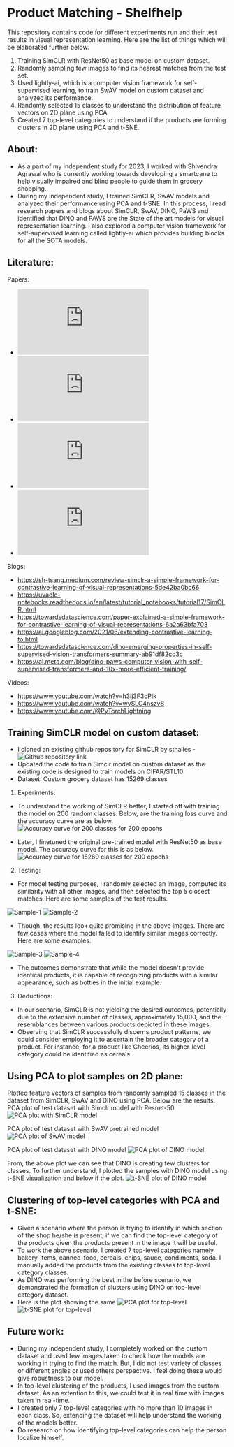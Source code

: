# Product Matching - Shelfhelp

This repository contains code for different experiments run and their test results in visual representation learning. Here are the list of things which will be elaborated further below.
1. Training SimCLR with ResNet50 as base model on custom dataset.
2. Randomly sampling few images to find its nearest matches from the test set.
3. Used lightly-ai, which is a computer vision framework for self-supervised learning, to train SwAV model on custom dataset and analyzed its performance.
4. Randomly selected 15 classes to understand the distribution of feature vectors on 2D plane using PCA
5. Created 7 top-level categories to understand if the products are forming clusters in 2D plane using PCA and t-SNE.

## About:
- As a part of my independent study for 2023, I worked with Shivendra Agrawal who is currently working towards developing a smartcane to help visually impaired and blind people to guide them in grocery shopping. 
- During my independent study, I trained SimCLR, SwAV models and analyzed their performance using PCA and t-SNE. In this process, I read research papers and blogs about SimCLR, SwAV, DINO, PaWS and identified that DINO and PAWS are the State of the art models for visual representation learning. I also explored a computer vision framework for self-supervised learning called lightly-ai which provides building blocks for all the SOTA models.

## Literature:
Papers:
- ![A Simple Framework for Contrastive Learning of Visual Representations](https://arxiv.org/pdf/2002.05709.pdf)
- ![Unsupervised Learning of Visual Features by Contrasting Cluster Assignments](https://arxiv.org/pdf/2006.09882.pdf)
- ![Emerging Properties in Self-Supervised Vision Transformers](https://arxiv.org/pdf/2104.14294.pdf)
- ![Semi-Supervised Learning of Visual Features by Non-Parametrically Predicting View Assignments with Support Samples](https://arxiv.org/pdf/2104.13963.pdf)

Blogs:
- https://sh-tsang.medium.com/review-simclr-a-simple-framework-for-contrastive-learning-of-visual-representations-5de42ba0bc66
- https://uvadlc-notebooks.readthedocs.io/en/latest/tutorial_notebooks/tutorial17/SimCLR.html
- https://towardsdatascience.com/paper-explained-a-simple-framework-for-contrastive-learning-of-visual-representations-6a2a63bfa703
- https://ai.googleblog.com/2021/06/extending-contrastive-learning-to.html
- https://towardsdatascience.com/dino-emerging-properties-in-self-supervised-vision-transformers-summary-ab91df82cc3c
- https://ai.meta.com/blog/dino-paws-computer-vision-with-self-supervised-transformers-and-10x-more-efficient-training/

Videos:
- https://www.youtube.com/watch?v=h3ij3F3cPIk
- https://www.youtube.com/watch?v=wySLC4nszv8
- https://www.youtube.com/@PyTorchLightning


## Training SimCLR model on custom dataset:
- I cloned an existing github repository for SimCLR by sthalles - ![Github repository link](https://github.com/sthalles/SimCLR.git)
- Updated the code to train Simclr model on custom dataset as the existing code is designed to train models on CIFAR/STL10.
- Dataset: Custom grocery dataset has 15269 classes 

1. Experiments:
- To understand the working of SimCLR better, I started off with training the model on 200 random classes. Below, are the training loss curve and the accuracy curve are as below.
![Accuracy curve for 200 classes for 200 epochs](images/200class_acc_curve.png?raw=true)

- Later, I finetuned the original pre-trained model with ResNet50 as base model. The accuracy curve for this is as below.
![Accuracy curve for 15269 classes for 200 epochs](images/allclass_acc_curve.png?raw=true)

2. Testing:
- For model testing purposes, I randomly selected an image, computed its similarity with all other images, and then selected the top 5 closest matches. Here are some samples of the test results.

![Sample-1](simclr/new_results/simclr_1.0_cosine/figure_33751.png)
![Sample-2](simclr/new_results/simclr_1.0_cosine/figure_5669.png)
- Though, the results look quite promising in the above images. There are few cases where the model failed to identify similar images correctly. Here are some examples.

![Sample-3](simclr/new_results/simclr_1.0_cosine/figure_20843.png)
![Sample-4](simclr/new_results/simclr_1.0_cosine/figure_42185.png)
- The outcomes demonstrate that while the model doesn't provide identical products, it is capable of recognizing products with a similar appearance, such as bottles in the initial example.

3. Deductions:
- In our scenario, SimCLR is not yielding the desired outcomes, potentially due to the extensive number of classes, approximately 15,000, and the resemblances between various products depicted in these images.
- Observing that SimCLR successfully discerns product patterns, we could consider employing it to ascertain the broader category of a product. For instance, for a product like Cheerios, its higher-level category could be identified as cereals.

## Using PCA to plot samples on 2D plane:
Plotted feature vectors of samples from randomly sampled 15 classes in the dataset from SimCLR, SwAV and DINO using PCA. Below are the results.
PCA plot of test dataset with Simclr model with Resnet-50
![PCA plot with SimCLR model](images/pca_simclr_test.png)

PCA plot of test dataset with SwAV pretrained model
![PCA plot of SwAV model](images/pca_swav_test.png)

PCA plot of test dataset with DINO model
![PCA plot of DINO model](images/pca_dino_test.png)

From, the above plot we can see that DINO is creating few clusters for classes. To further understand, I plotted the samples with DINO model using t-SNE visualization and below if the plot.
![t-SNE plot of DINO model](images/dino_test_tsne.png)


## Clustering of top-level categories with PCA and t-SNE:
- Given a scenario where the person is trying to identify in which section of the shop he/she is present, if we can find the top-level category of the products given the products present in the image it will be useful.
- To work the above scenario, I created 7 top-level categories namely bakery-items, canned-food, cereals, chips, sauce, condiments, soda. I manually added the products from the existing classes to top-level category classes.
- As DINO was performing the best in the before scenario, we demonstrated the formation of clusters using DINO on top-level category dataset.
- Here is the plot showing the same
![PCA plot for top-level](images/dino_toplevel.png)
![t-SNE plot for top-level](images/dino_toplevel_tsne.png)

## Future work:
- During my independent study, I completely worked on the custom dataset and used few images taken to check how the models are working in trying to find the match. But, I did not test variety of classes or different angles or used others perspective. I feel doing these would give robustness to our model.
- In top-level clustering of the products, I used images from the custom dataset. As an extention to this, we could test it in real time with images taken in real-time.
- I created only 7 top-level categories with no more than 10 images in each class. So, extending the dataset will help understand the working of the models better.
- Do research on how identifying top-level categories can help the person localize himself.
